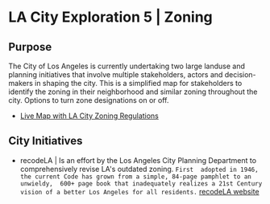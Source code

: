 # LA City Exploration 5 | Zoning
## Purpose
The City of Los Angeles is currently undertaking two large landuse and planning initiatives that involve multiple stakeholders, actors
and decision-makers in shaping the city. This is a simplified map for stakeholders to identify the zoning in their neighborhood and similar zoning throughout the city. Options to turn zone designations on or off.

* [Live Map with LA City Zoning Regulations](http://cityhubla.github.io/lacity_exploration_5/index_3.html)

## City Initiatives
* recodeLA | Is an effort by the Los Angeles City Planning Department to comprehensively revise LA's outdated zoning. `First 
adopted in 1946, the current Code has grown from a simple, 84-page pamphlet to an unwieldy, 
600+ page book that inadequately realizes a 21st Century vision of a better Los Angeles for all residents.` [recodeLA website](http://recode.la/about)
